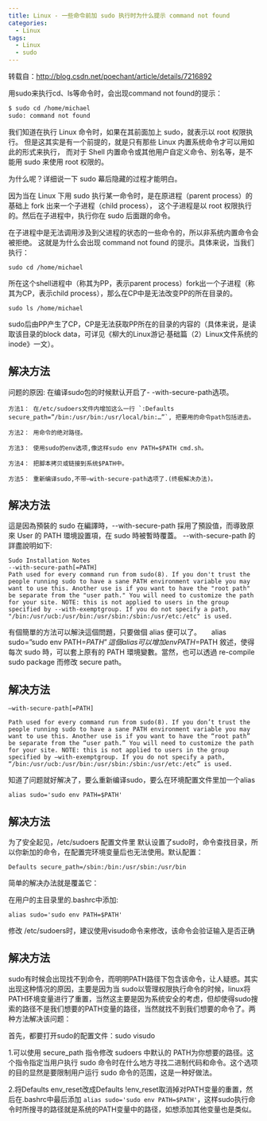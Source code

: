 ```yaml
---
title: Linux - 一些命令前加 sudo 执行时为什么提示 command not found
categories:
  - Linux
tags:
  - Linux
  - sudo
---
```


转载自：http://blog.csdn.net/poechant/article/details/7216892

用sudo来执行cd、ls等命令时，会出现command not found的提示：

<!--more-->

```bash
$ sudo cd /home/michael
sudo: command not found
```

我们知道在执行 Linux 命令时，如果在其前面加上 sudo，就表示以 root 权限执行。
但是这其实是有一个前提的，就是只有那些 Linux 内置系统命令才可以用如此的形式来执行，
而对于 Shell 内置命令或其他用户自定义命令、别名等，是不能用 sudo 来使用 root 权限的。

为什么呢？详细说一下 sudo 幕后隐藏的过程才能明白。

因为当在 Linux 下用 sudo 执行某一命令时，是在原进程（parent process）的基础上 fork 出来一个子进程（child process），
这个子进程是以 root 权限执行的。然后在子进程中，执行你在 sudo 后面跟的命令。

在子进程中是无法调用涉及到父进程的状态的一些命令的，所以非系统内置命令会被拒绝。
这就是为什么会出现 command not found 的提示。具体来说，当我们执行：

    sudo cd /home/michael  

所在这个shell进程中（称其为PP，表示parent process）fork出一个子进程（称其为CP，表示child process），那么在CP中是无法改变PP的所在目录的。

    sudo ls /home/michael

sudo后由PP产生了CP，CP是无法获取PP所在的目录的内容的（具体来说，是读取该目录的block data，可详见《柳大的Linux游记·基础篇（2）Linux文件系统的inode》一文）。

## 解决方法

问题的原因: 在编译sudo包的时候默认开启了- -with-secure-path选项。

    方法1： 在/etc/sudoers文件内增加这么一行 `:Defaults secure_path=”/bin:/usr/bin:/usr/local/bin:…”`, 把要用的命令path包括进去。

    方法2： 用命令的绝对路径。

    方法3： 使用sudo的env选项,像这样sudo env PATH=$PATH cmd.sh。

    方法4： 把脚本拷贝或链接到系统$PATH中。

    方法5： 重新编译sudo,不带–with-secure-path选项了.(终极解决办法)。

## 解决方法

這是因為預裝的 sudo 在編譯時，--with-secure-path 採用了預設值，而導致原來 User 的 PATH 環境設置項，在 sudo 時被暫時覆蓋。
--with-secure-path 的詳盡說明如下:

    Sudo Installation Notes
    --with-secure-path[=PATH]
    Path used for every command run from sudo(8). If you don't trust the people running sudo to have a sane PATH environment variable you may want to use this. Another use is if you want to have the "root path" be separate from the "user path." You will need to customize the path for your site. NOTE: this is not applied to users in the group specified by --with-exemptgroup. If you do not specify a path, "/bin:/usr/ucb:/usr/bin:/usr/sbin:/sbin:/usr/etc:/etc" is used.

有個簡單的方法可以解決這個問題，只要做個 alias 便可以了。　　alias sudo=”sudo env PATH=$PATH”這個 alias 可以增加 env PATH=$PATH 敘述，使得每次 sudo 時，可以套上原有的 PATH 環境變數。當然，也可以透過 re-compile sudo package 而修改 secure path。

## 解决方法


    –with-secure-path[=PATH]

    Path used for every command run from sudo(8). If you don’t trust the people running sudo to have a sane PATH environment variable you may want to use this. Another use is if you want to have the “root path” be separate from the “user path.” You will need to customize the path for your site. NOTE: this is not applied to users in the group specified by –with-exemptgroup. If you do not specify a path, “/bin:/usr/ucb:/usr/bin:/usr/sbin:/sbin:/usr/etc:/etc” is used.


 知道了问题就好解决了，要么重新编译sudo，要么在环境配置文件里加一个alias

    alias sudo='sudo env PATH=$PATH'

## 解决方法

为了安全起见，/etc/sudoers 配置文件里 默认设置了sudo时，命令查找目录，所以你新加的命令，在配置完环境变量后也无法使用。默认配置：

    Defaults secure_path=/sbin:/bin:/usr/sbin:/usr/bin

简单的解决办法就是覆盖它：

在用户的主目录里的.bashrc中添加:

    alias sudo='sudo env PATH=$PATH'

修改 /etc/sudoers时，建议使用visudo命令来修改，该命令会验证输入是否正确

## 解决方法

sudo有时候会出现找不到命令，而明明PATH路径下包含该命令，让人疑惑。其实出现这种情况的原因，主要是因为当 sudo以管理权限执行命令的时候，linux将PATH环境变量进行了重置，当然这主要是因为系统安全的考虑，但却使得sudo搜索的路径不是我们想要的PATH变量的路径，当然就找不到我们想要的命令了。两种方法解决该问题：

首先，都要打开sudo的配置文件：sudo visudo

1.可以使用 secure_path 指令修改 sudoers 中默认的 PATH为你想要的路径。这个指令指定当用户执行 sudo 命令时在什么地方寻找二进制代码和命令。这个选项的目的显然是要限制用户运行 sudo 命令的范围，这是一种好做法。

2.将Defaults env_reset改成Defaults !env_reset取消掉对PATH变量的重置，然后在.bashrc中最后添加 `alias sudo='sudo env PATH=$PATH'`，这样sudo执行命令时所搜寻的路径就是系统的PATH变量中的路径，如想添加其他变量也是类似。
